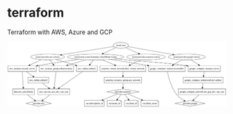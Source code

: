 # terraform
Terraform with AWS, Azure and GCP

<img src="https://github.com/cris-wendler/terraform-cwendler/blob/servers/graph.svg">

